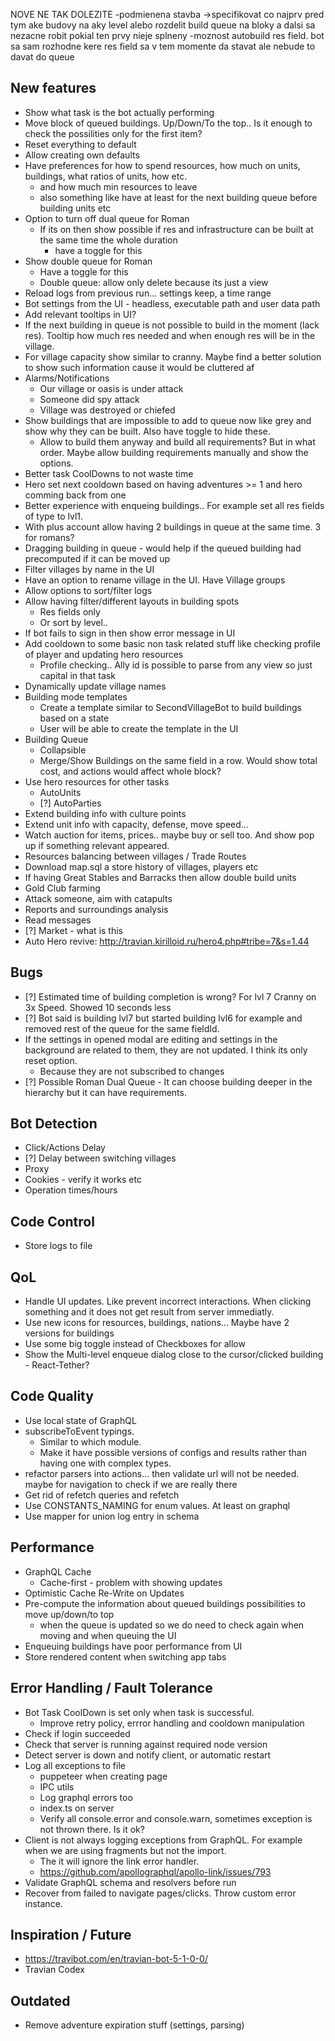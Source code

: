 NOVE NE TAK DOLEZITE
-podmienena stavba ->specifikovat co najprv pred tym ake budovy na aky level alebo rozdelit build queue na bloky a dalsi sa nezacne robit pokial ten prvy nieje splneny
-moznost autobuild res field. bot sa sam rozhodne kere res field sa v tem momente da stavat ale nebude to davat do queue


## New features

* Show what task is the bot actually performing
* Move block of queued buildings. Up/Down/To the top.. Is it enough to check the possilities only for the first item?
* Reset everything to default
* Allow creating own defaults
* Have preferences for how to spend resources, how much on units, buildings, what ratios of units, how etc.
    * and how much min resources to leave
    * also something like have at least for the next building queue before building units etc
* Option to turn off dual queue for Roman
    * If its on then show possible if res and infrastructure can be built at the same time the whole duration
        * have a toggle for this
* Show double queue for Roman
    * Have a toggle for this
    * Double queue: allow only delete because its just a view
* Reload logs from previous run... settings keep, a time range
* Bot settings from the UI - headless, executable path and user data path
* Add relevant tooltips in UI?
* If the next building in queue is not possible to build in the moment (lack res). Tooltip how much res needed and when enough res will be in the village.
* For village capacity show similar to cranny. Maybe find a better solution to show such information cause it would be cluttered af
* Alarms/Notifications
    * Our village or oasis is under attack
    * Someone did spy attack
    * Village was destroyed or chiefed
* Show buildings that are impossible to add to queue now like grey and show why they can be built. Also have toggle to hide these.
    * Allow to build them anyway and build all requirements? But in what order. Maybe allow building requirements manually and show the options.
* Better task CoolDowns to not waste time
* Hero set next cooldown based on having adventures >= 1 and hero comming back from one
* Better experience with enqueing buildings.. For example set all res fields of type to lvl1.
* With plus account allow having 2 buildings in queue at the same time. 3 for romans?
* Dragging building in queue - would help if the queued building had precomputed if it can be moved up
* Filter villages by name in the UI
* Have an option to rename village in the UI. Have Village groups
* Allow options to sort/filter logs
* Allow having filter/different layouts in building spots
    * Res fields only
    * Or sort by level..
* If bot fails to sign in then show error message in UI
* Add cooldown to some basic non task related stuff like checking profile of player and updating hero resources
    * Profile checking.. Ally id is possible to parse from any view so just capital in that task
* Dynamically update village names
* Building mode templates
    * Create a template similar to SecondVillageBot to build buildings based on a state
    * User will be able to create the template in the UI
* Building Queue
    * Collapsible
    * Merge/Show Buildings on the same field in a row. Would show total cost, and actions would affect whole block?
* Use hero resources for other tasks
    * AutoUnits
    * [?] AutoParties
* Extend building info with culture points
* Extend unit info with capacity, defense, move speed...
* Watch auction for items, prices.. maybe buy or sell too. And show pop up if something relevant appeared.
* Resources balancing between villages / Trade Routes
* Download map.sql a store history of villages, players etc
* If having Great Stables and Barracks then allow double build units
* Gold Club farming
* Attack someone, aim with catapults
* Reports and surroundings analysis
* Read messages
* [?] Market - what is this
* Auto Hero revive: http://travian.kirilloid.ru/hero4.php#tribe=7&s=1.44

## Bugs

* [?] Estimated time of building completion is wrong? For lvl 7 Cranny on 3x Speed. Showed 10 seconds less
* [?] Bot said is building lvl7 but started building lvl6 for example and removed rest of the queue for the same fieldId.
* If the settings in opened modal are editing and settings in the background are related to them, they are not updated. I think its only reset option.
    * Because they are not subscribed to changes
* [?] Possible Roman Dual Queue - It can choose building deeper in the hierarchy but it can have requirements.

## Bot Detection

* Click/Actions Delay
* [?] Delay between switching villages
* Proxy
* Cookies - verify it works etc
* Operation times/hours

## Code Control

* Store logs to file

## QoL

* Handle UI updates. Like prevent incorrect interactions. When clicking something and it does not get result from server immediatly.
* Use new icons for resources, buildings, nations... Maybe have 2 versions for buildings
* Use some big toggle instead of Checkboxes for allow
* Show the Multi-level enqueue dialog close to the cursor/clicked building - React-Tether?

## Code Quality

* Use local state of GraphQL
* subscribeToEvent typings.
    * Similar to which module.
    * Make it have possible versions of configs and results rather than having one with complex types.
* refactor parsers into actions... then validate url will not be needed. maybe for navigation to check if we are really there
* Get rid of refetch queries and refetch
* Use CONSTANTS_NAMING for enum values. At least on graphql
* Use mapper for union log entry in schema

## Performance

* GraphQL Cache
    * Cache-first - problem with showing updates
* Optimistic Cache Re-Write on Updates
* Pre-compute the information about queued buildings possibilities to move up/down/to top
    * when the queue is updated so we do need to check again when moving and when queuing the UI
* Enqueuing buildings have poor performance from UI
* Store rendered content when switching app tabs

## Error Handling / Fault Tolerance

* Bot Task CoolDown is set only when task is successful.
    * Improve retry policy, errror handling and cooldown manipulation
* Check if login succeeded
* Check that server is running against required node version
* Detect server is down and notify client, or automatic restart
* Log all exceptions to file
    * puppeteer when creating page
    * IPC utils
    * Log graphql errors too
    * index.ts on  server
    * Verify all console.error and console.warn, sometimes exception is not thrown there. Is it ok?
* Client is not always logging exceptions from GraphQL. For example when we are using fragments but not the import.
    * The it will ignore the link error handler.
    * https://github.com/apollographql/apollo-link/issues/793
* Validate GraphQL schema and resolvers before run
* Recover from failed to navigate pages/clicks. Throw custom error instance.

## Inspiration / Future

* https://travibot.com/en/travian-bot-5-1-0-0/
* Travian Codex

## Outdated

* Remove adventure expiration stuff (settings, parsing)